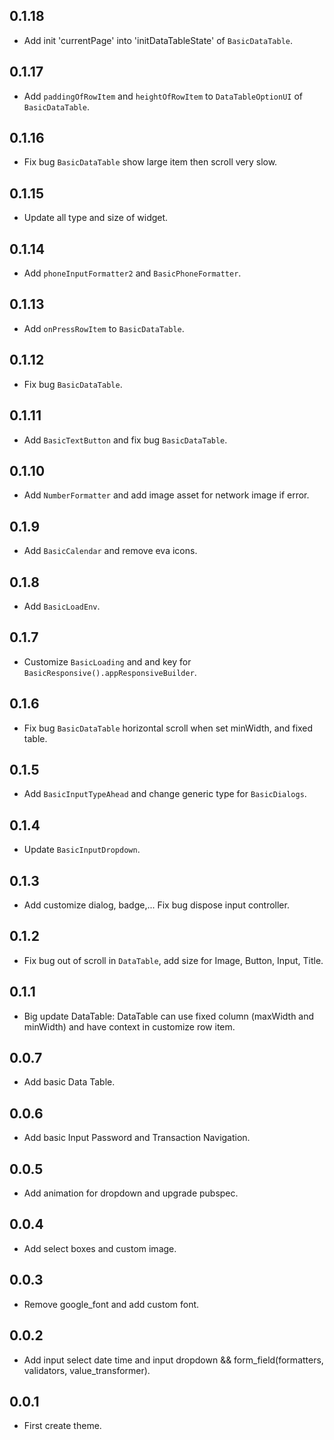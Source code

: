 ## 0.1.18
* Add init 'currentPage' into 'initDataTableState' of `BasicDataTable`.
## 0.1.17
* Add `paddingOfRowItem` and `heightOfRowItem` to `DataTableOptionUI` of `BasicDataTable`.
## 0.1.16
* Fix bug `BasicDataTable` show large item then scroll very slow.
## 0.1.15
* Update all type and size of widget.
## 0.1.14
* Add `phoneInputFormatter2` and `BasicPhoneFormatter`.
## 0.1.13
* Add `onPressRowItem` to `BasicDataTable`.
## 0.1.12
* Fix bug `BasicDataTable`.
## 0.1.11
* Add `BasicTextButton` and fix bug `BasicDataTable`.
## 0.1.10
* Add `NumberFormatter` and add image asset for network image if error.
## 0.1.9
* Add `BasicCalendar` and remove eva icons.
## 0.1.8
* Add `BasicLoadEnv`.
## 0.1.7
* Customize `BasicLoading` and and key for `BasicResponsive().appResponsiveBuilder`.
## 0.1.6
* Fix bug `BasicDataTable` horizontal scroll when set minWidth, and fixed table.
## 0.1.5
* Add `BasicInputTypeAhead` and change generic type for `BasicDialogs`.
## 0.1.4
* Update `BasicInputDropdown`.
## 0.1.3
* Add customize dialog, badge,... Fix bug dispose input controller.
## 0.1.2
* Fix bug out of scroll in `DataTable`, add size for Image, Button, Input, Title.
## 0.1.1
* Big update DataTable: DataTable can use fixed column (maxWidth and minWidth) and have context in customize row item.
## 0.0.7
* Add basic Data Table.
## 0.0.6
* Add basic Input Password and Transaction Navigation.
## 0.0.5
* Add animation for dropdown and upgrade pubspec.
## 0.0.4
* Add select boxes and custom image.
## 0.0.3
* Remove google_font and add custom font.
## 0.0.2
* Add input select date time and input dropdown && form_field(formatters, validators, value_transformer).
## 0.0.1
* First create theme.